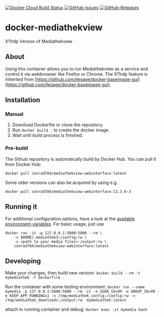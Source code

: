 [![Docker Cloud Build Status](https://img.shields.io/docker/cloud/build/conrad784/mediathekview-webinterface.svg)](https://hub.docker.com/r/conrad784/mediathekview-webinterface)
[![GitHub-Issues](https://img.shields.io/github/issues/conrad784/docker-mediathekview-webinterface)](https://github.com/conrad784/docker-mediathekview-webinterface/issues)
[![GitHub-Releases](https://img.shields.io/github/tag/conrad784/docker-mediathekview-webinterface.svg)](https://github.com/conrad784/docker-mediathekview-webinterface/releases)

# docker-mediathekview
X11rdp Version of Mediathekview
## About
Using this container allows you to run Mediathekview as a service and control it via webbrowser like Firefox or Chrome.
The X11rdp feature is inherited from [https://github.com/jlesage/docker-baseimage-gui](https://github.com/jlesage/docker-baseimage-gui).

## Installation
### Manual

1. Download Dockerfile or clone the repository.
2. Run `docker build .` to create the docker image.
3. Wait until build process is finished.

### Pre-build
The Github repository is automatically build by Docker Hub.
You can pull it from Docker Hub:
```
docker pull conrad784/mediathekview-webinterface:latest
```
Some older versions can also be acquired by using e.g.
```
docker pull conrad784/mediathekview-webinterface:13.3.0-3
```

## Running it
For additional configuration options, have a look at the [available environment-variables](https://github.com/jlesage/docker-baseimage-gui#environment-variables).
For basic usage, just use
```
docker run -it -p 127.0.0.1:5800:5800 --rm \
    -v $HOME/.mediathek3:/config:rw \
    -v <path to your media files>:/output:rw \
    conrad784/mediathekview-webinterface:latest
```

## Developing
Make your changes, then build new version:
`docker build --rm -t mymediathek -f Dockerfile .`

Run the container with some testing environment:
`docker run --name mymedia -p 127.0.0.1:5800:5800 --rm -it -e USER_ID=99 -e GROUP_ID=99 -e KEEP_APP_RUNNING=1 -v /tmp/mediathek_config:/config:rw -v /tmp/mediathek_downloads:/output:rw  mymediathek:latest`

attach to running container and debug:
`docker exec -it mymedia bash`
